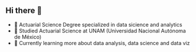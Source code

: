 ## Hi there 👋

- 🔭 Actuarial Science Degree specialized in data sicience and analytics <br/>
- 🌱 Studied Actuarial Science at UNAM (Universidad Nacional Autónoma de México)<br/>
- 💬 Currently learning more about data analysis, data science and data viz<br/>
